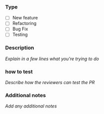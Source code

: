 ### Type
- [ ] New feature
- [ ] Refactoring
- [ ] Bug Fix
- [ ] Testing 

### Description
_Explain in a few lines what you're trying to do_

### how to test
_Describe how the reviewers can test the PR_

### Additional notes
_Add any additional notes_